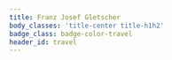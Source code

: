 ```yaml
---
title: Franz Josef Gletscher
body_classes: 'title-center title-h1h2'
badge_class: badge-color-travel
header_id: travel
---
```



